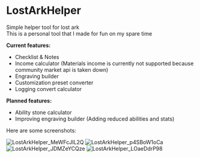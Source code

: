 # LostArkHelper

Simple helper tool for lost ark<br />
This is a personal tool that I made for fun on my spare time

**Current features:** <br />
- Checklist & Notes
- Income calculator (Materials income is currently not supported because community market api is taken down)  
- Engraving builder
- Customization preset converter
- Logging convert calculator

**Planned features:** <br />
- Ability stone calculator
- Improving engraving builder (Adding reduced abilities and stats)

Here are some screenshots:<br />

![LostArkHelper_MeWFcJIL2Q](https://user-images.githubusercontent.com/22582653/215449997-243f6507-6648-4662-8885-ddfacaa4c9f7.png)
![LostArkHelper_p4SBoW1oCa](https://user-images.githubusercontent.com/22582653/210408672-11e032a8-e3ed-4ba4-acc0-da9165177d7f.png)
![LostArkHelper_JDMZeYCQze](https://user-images.githubusercontent.com/22582653/215248457-596e99c4-78ef-4cd0-b1df-b00e446047dc.png)
![LostArkHelper_LOaeDdrP98](https://user-images.githubusercontent.com/22582653/215248495-82c372d2-a634-4b21-8f38-909e20eceee1.png)
